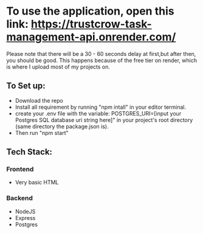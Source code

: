 # To use the application, open this link: https://trustcrow-task-management-api.onrender.com/

Please note that there will be a 30 - 60 seconds delay at first,but after then, you should be good. This happens because of the free tier on render, which is where I upload most of my projects on.

## To Set up: 
* Download the repo
* Install all requirement by running "npm intall" in your editor terminal.
* create your .env file with the variable: POSTGRES_URI=[input your Postgres SQL database uri string here]" in your project's root directory (same directory the package.json is).
* Then run "npm start"

## Tech Stack:
### Frontend
* Very basic HTML

### Backend
* NodeJS
* Express
* Postgres
